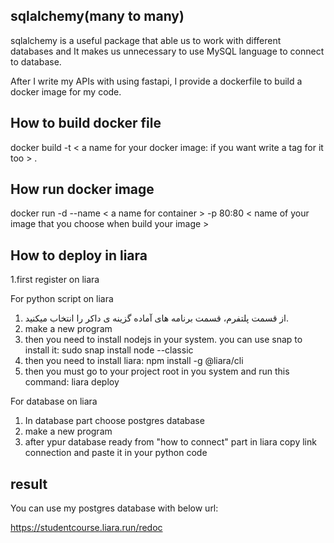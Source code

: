 ## sqlalchemy(many to many)

sqlalchemy is a useful package that able us to work with different databases and It makes us unnecessary to use MySQL language to connect to database.

After I write my APIs with using fastapi, I provide a dockerfile to build a docker image for my code.

## How to build docker file

docker build -t < a name for your docker image: if you want write a tag for it too > .

## How run docker image

docker run -d --name < a name for container > -p 80:80 < name of your image that you choose when build your image >

## How to deploy in liara

1.first register on liara

For python script on liara
1. از قسمت پلتفرم، قسمت برنامه های آماده گزینه ی داکر را انتخاب میکنید.
2. make a new program
3. then you need to install nodejs in your system.
you can use snap to install it:      sudo snap install node --classic
4. then you need to install liara:     npm install -g @liara/cli
5. then you must go to your project root in you system and run this command:      liara deploy

For database on liara

1. In database part choose postgres database
2. make a new program
3. after ypur database ready from "how to connect" part in liara copy link connection and paste it in your python code


## result

You can use my postgres database with below url:

https://studentcourse.liara.run/redoc